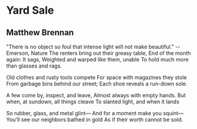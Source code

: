 # Yard Sale
## Matthew Brennan
"There is no object so foul that intense light will not make
  beautiful."
                         --  Emerson, Nature
The renters bring out their greasy table,
End of the month again: It sags,
Weighted and warped like them, unable
To hold much more than glasses and rags.

Old clothes and rusty tools compete
For space with magazines they stole
From garbage bins behind our street;
Each shoe reveals a run-down sole.

A few come by, inspect, and leave,
Almost always with empty hands.
But when, at sundown, all things cleave
To slanted light, and when it lands

So rubber, glass, and metal glint—
And for a moment make you squint—
You'll see our neighbors bathed in gold
As if their worth cannot be sold.
